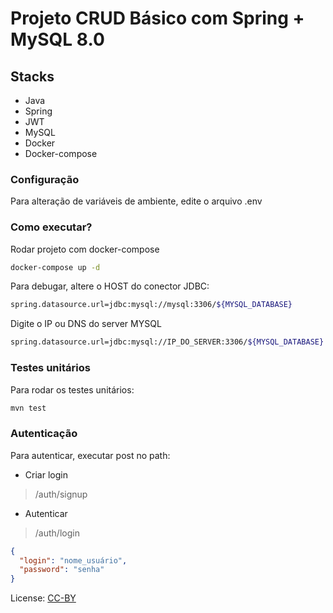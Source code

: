 # Projeto CRUD Básico com Spring + MySQL 8.0

## Stacks

- Java
- Spring
- JWT
- MySQL
- Docker
- Docker-compose

### Configuração

Para alteração de variáveis de ambiente, edite o arquivo .env

### Como executar?

Rodar projeto com docker-compose

```bash
docker-compose up -d
```

Para debugar, altere o HOST do conector JDBC:

```bash
spring.datasource.url=jdbc:mysql://mysql:3306/${MYSQL_DATABASE}
```

Digite o IP ou DNS do server MYSQL

```bash
spring.datasource.url=jdbc:mysql://IP_DO_SERVER:3306/${MYSQL_DATABASE}
```

### Testes unitários

Para rodar os testes unitários:

```bash
mvn test
```

### Autenticação

Para autenticar, executar post no path:

- Criar login

> /auth/signup

- Autenticar

> /auth/login

```json
{
  "login": "nome_usuário",
  "password": "senha"
}
```

License: [CC-BY](https://creativecommons.org/licenses/by/4.0/deed.en)
